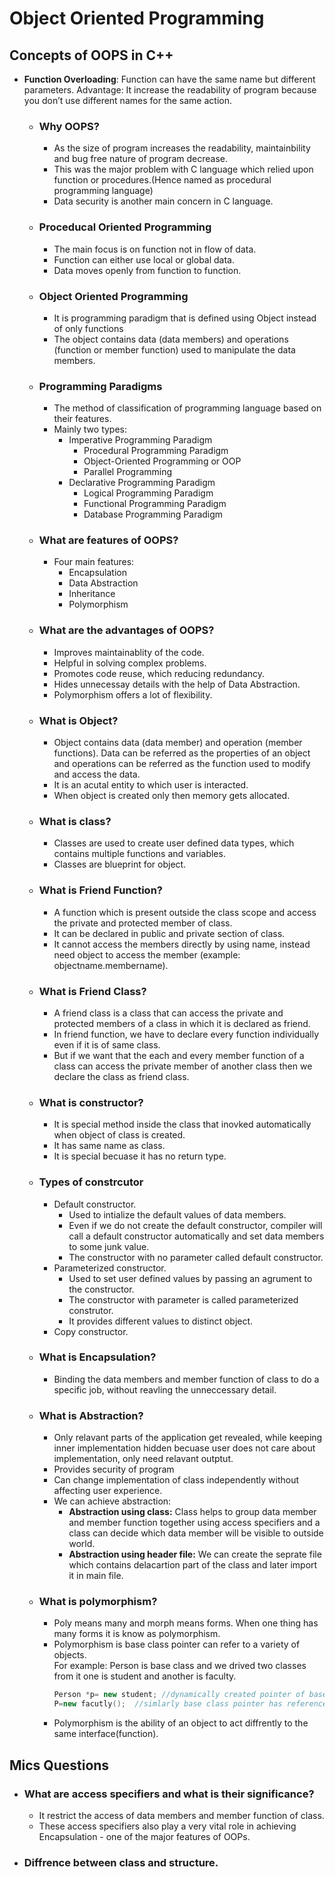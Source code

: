 # Object Oriented Programming

## Concepts of OOPS in C++

- **Function Overloading**: 
    Function can have the same name but different parameters.
    Advantage: It increase the readability of program because you don’t use different names for the same action.

    - ### Why OOPS?
        - As the size of program increases the readability, maintainbility and bug free nature of program decrease.
        - This was the major problem with C language which relied upon function or procedures.(Hence named as procedural programming language)
        - Data security is another main concern in C language. 
    - ### Proceducal Oriented Programming
        - The main focus is on function not in flow of data.
        - Function can either use local or global data.
        - Data moves openly from function to function.
    - ### Object Oriented Programming
        - It is programming paradigm that is defined using Object instead of only functions 
        - The object contains data (data members) and operations (function or member function) used to manipulate the data members.
    - ### Programming Paradigms 
        - The method of classification of programming language based on their features.
        - Mainly two types:
            - Imperative Programming Paradigm
                - Procedural Programming Paradigm
                - Object-Oriented Programming or OOP
                - Parallel Programming
            - Declarative Programming Paradigm
                - Logical Programming Paradigm
                - Functional Programming Paradigm
                - Database Programming Paradigm
     - ### What are features of OOPS?
         - Four main features:
            - Encapsulation
            - Data Abstraction
            - Inheritance
            - Polymorphism
    - ###  What are the advantages of OOPS?
        - Improves maintainablity of the code.
        - Helpful in solving complex problems.
        - Promotes code reuse, which reducing redundancy.
        - Hides unnecessay details with the help of Data Abstraction.
        - Polymorphism offers a lot of flexibility.
    - ### What is Object?
        - Object contains data (data member) and operation (member functions). Data can be referred as the properties of an object and operations can be referred as the function used to modify and access the data. 
        - It is an acutal entity to which user is interacted.
        - When object is created only then memory gets allocated.
    - ### What is class?
        - Classes are used to create user defined data types, which contains multiple functions and variables.
        - Classes are blueprint for object.
    - ### What is Friend Function?
        - A function which is present outside the class scope and access the private and protected member of class.
        - It can be declared in public and private section of class.
        - It cannot access  the members directly by using name, instead need object to access the member (example: objectname.membername).
    - ### What is Friend Class?
        - A friend class is a class that can access the private and protected members of a class in which it is declared as friend.
        - In friend function, we have to declare every function individually even if it is of same class.
        - But if we want that the each and every member function of a class can access the private member of another class then we declare the class as friend class.
    - ### What is constructor?
        - It is special method inside the class that inovked automatically when object of class is created.
        - It has same name as class.
        - It is special becuase it has no return type.
    - ### Types of constrcutor
        - Default constructor.
            - Used to intialize the default values of data members.
            - Even if we do not create the default constructor, compiler will call a default constructor automatically and set data members to some junk value.
            - The constructor with no parameter called default constructor.
        - Parameterized constructor.
            - Used to set user defined values by passing an agrument to the constructor.
            - The constructor with parameter is called parameterized construtor.
            - It provides different values to distinct object.
        - Copy constructor.
    - ### What is Encapsulation?
        - Binding the data members and member function of class to do a specific job, without reavling the unneccessary detail.
    - ### What is Abstraction?
        - Only relavant parts of the application get revealed, while keeping inner implementation hidden becuase user does not care about implementation, only need relavant outptut.
        - Provides security of program
        - Can change implementation of class independently without affecting user experience.
        - We can achieve abstraction:
            - **Abstraction using class:** Class helps to group data member and member function together using access specifiers and a class can decide which data member will be visible to outside world.
            - **Abstraction using header file:** We can create the seprate file which contains delacartion part of the class and later import it in main file.
    - ### What is polymorphism?
        - Poly means many and morph means forms. When one thing has many forms it is know as polymorphism.
        - Polymorphism is base class pointer can refer to a variety of objects.<br/>For example:
            Person is base class and we drived two classes from it one is student and another is faculty. 
            ```C++
            Person *p= new student; //dynamically created pointer of base class which is pointing to derived class.
            P=new facutly();  //simlarly base class pointer has reference of faculty object.
            ```
        - Polymorphism is the ability of an object to act diffrently to the same interface(function). 
## Mics Questions

- ### What are access specifiers and what is their significance?
    - It restrict the access of data members and member function of class.
    - These access specifiers also play a very vital role in achieving Encapsulation - one of the major features of OOPs.
- ### Diffrence between class and structure.

